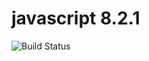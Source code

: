 # javascript 8.2.1

![Build Status](https://travis-ci.org/cyber-dojo-languages/javascript-8.2.1.svg?branch=master)
